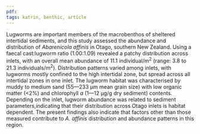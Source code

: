 ```yaml
---
pdf:
tags: katrin, benthic, article
---
```

Lugworms are important members of the macrobenthos of sheltered intertidal sediments, and this study assessed the abundance and distribution of *Abarenicola affinis* in Otago, southern New Zealand. Using a faecal cast:lugworm ratio (1.00:1.09) revealed a patchy distribution across inlets, with an overall mean abundance of 11.1 individual/m<sup>2</sup> (range: 3.8 to 21.3 individuals/m<sup>2</sup>). Distribution patterns varied among inlets, with lugworms mostly confined to the high intertidal zone, but spread across all intertidal zones in one inlet. The lugworm habitat was characterised by muddy to medium sand (55—233 &#956;m mean grain size) with low organic matter (<2%) and chlorophyll *a* (1—12 &#956;g/g dry sediment) contents. Depending on the inlet, lugworm abundance was related to sediment parameters,indicating that their distribution across Otago inlets is habitat dependent. The present findings also indicate that factors other than those measured contribute to *A. affinis* distribution and abundance patterns in this region.
